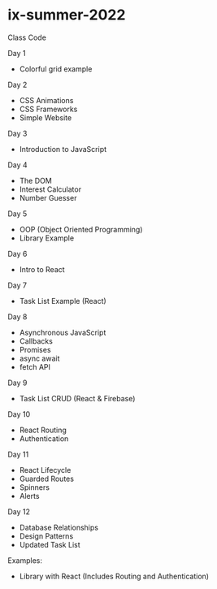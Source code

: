 # ix-summer-2022
Class Code 

Day 1
 - Colorful grid example

Day 2 
 - CSS Animations
 - CSS Frameworks
 - Simple Website 

Day 3
 - Introduction to JavaScript

Day 4 
 - The DOM 
 - Interest Calculator
 - Number Guesser

Day 5
 - OOP (Object Oriented Programming)
 - Library Example

Day 6 
 - Intro to React

Day 7
 - Task List Example (React)

Day 8
 - Asynchronous JavaScript
 - Callbacks
 - Promises
 - async await
 - fetch API

Day 9
 - Task List CRUD (React & Firebase)

Day 10 
 - React Routing
 - Authentication

Day 11
 - React Lifecycle
 - Guarded Routes
 - Spinners 
 - Alerts

Day 12
 - Database Relationships
 - Design Patterns
 - Updated Task List


Examples: 
 - Library with React (Includes Routing and Authentication)
